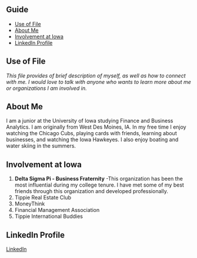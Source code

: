 ## Guide
- [Use of File](#Use-of-File)
- [About Me](#About-Me)
- [Involvement at Iowa](#Involvement-at-Iowa)
- [LinkedIn Profile](#LinkedIn-Profile)
## Use of File
*This file provides of brief description of myself, as well as how to connect with me. I would love to talk with anyone who wants to learn more about me or organizations I am involved in.* 
## About Me
I am a junior at the University of Iowa studying Finance and Business Analytics. I am originally from West Des Moines, IA. In my free time I enjoy watching the Chicago Cubs, playing cards with friends, learning about businesses, and watching the Iowa Hawkeyes. I also enjoy boating and water skiing in the summers. 
## Involvement at Iowa
1. **Delta Sigma Pi - Business Fraternity** 
-This organization has been the most influential during my college tenure. I have met some of my best friends through this organization and developed professionally. 
2. Tippie Real Estate Club
3. MoneyThink
4. Financial Management Association
5. Tippie International Buddies
## LinkedIn Profile
[LinkedIn](https://www.linkedin.com/in/adam-topping-291170172/)

